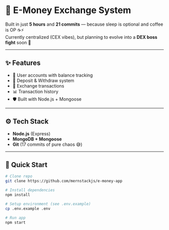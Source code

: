 # 💸 E-Money Exchange System

Built in just **5 hours** and **21 commits** — because sleep is optional and coffee is OP ☕⚡  
Currently centralized (CEX vibes), but planning to evolve into a **DEX boss fight** soon 🚀

---

## ✨ Features

- 🔐 User accounts with balance tracking
- 💱 Deposit & Withdraw system
- 🔄 Exchange transactions
- 📊 Transaction history
- 🛡 Built with Node.js + Mongoose

---

## ⚙️ Tech Stack

- **Node.js** (Express)
- **MongoDB + Mongoose**
- **Git** (17 commits of pure chaos 😅)

---

## 🚀 Quick Start

```bash
# Clone repo
git clone https://github.com/mernstackjs/e-money-app

# Install dependencies
npm install

# Setup environment (see .env.example)
cp .env.example .env

# Run app
npm start
```
